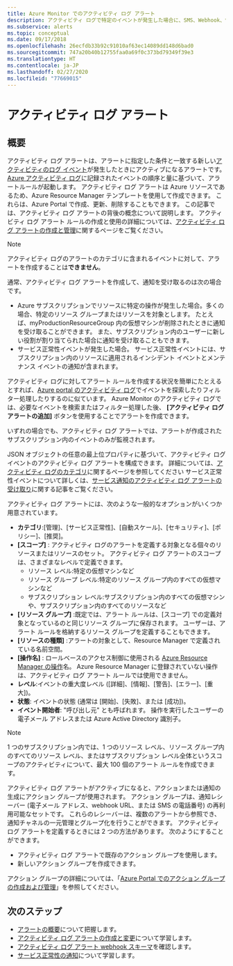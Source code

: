 ```yaml
---
title: Azure Monitor でのアクティビティ ログ アラート
description: アクティビティ ログで特定のイベントが発生した場合に、SMS、Webhook、電子メールなどで通知を受け取ります。
ms.subservice: alerts
ms.topic: conceptual
ms.date: 09/17/2018
ms.openlocfilehash: 26ecfdb33b92c91010af63ec14089dd148d6bad0
ms.sourcegitcommit: 747a20b40b12755faa0a69f0c373bd79349f39e3
ms.translationtype: HT
ms.contentlocale: ja-JP
ms.lasthandoff: 02/27/2020
ms.locfileid: "77669015"
---
```

# <a name="alerts-on-activity-log"></a>アクティビティ ログ アラート

## <a name="overview"></a>概要

アクティビティ ログ アラートは、アラートに指定した条件と一致する新しい[アクティビティのログ イベント](activity-log-schema.md)が発生したときにアクティブになるアラートです。 [Azure アクティビティ ログ](platform-logs-overview.md)に記録されたイベントの順序と量に基づいて、アラートルールが起動します。 アクティビティ ログ アラートは Azure リソースであるため、Azure Resource Manager テンプレートを使用して作成できます。 これらは、Azure Portal で作成、更新、削除することもできます。 この記事では、アクティビティ ログ アラートの背後の概念について説明します。 アクティビティ ログ アラート ルールの作成と使用の詳細については、[アクティビティ ログ アラートの作成と管理](alerts-activity-log.md)に関するページをご覧ください。

> [!NOTE]
> アクティビティ ログのアラートのカテゴリに含まれるイベントに対して、アラートを作成することは**できません**。

通常、アクティビティ ログ アラートを作成して、通知を受け取るのは次の場合です。

* Azure サブスクリプションでリソースに特定の操作が発生した場合。多くの場合、特定のリソース グループまたはリソースを対象とします。 たとえば、myProductionResourceGroup 内の仮想マシンが削除されたときに通知を受け取ることができます。 また、サブスクリプション内のユーザーに新しい役割が割り当てられた場合に通知を受け取ることもできます。
* サービス正常性イベントが発生した場合。 サービス正常性イベントには、サブスクリプション内のリソースに適用されるインシデント イベントとメンテナンス イベントの通知が含まれます。

アクティビティ ログに対してアラート ルールを作成する状況を簡単にたとえるとすれば、[Azure portal のアクティビティ ログ](activity-log-view.md#azure-portal)でイベントを探索したりフィルター処理したりするのに似ています。 Azure Monitor のアクティビティ ログでは、必要なイベントを検索またはフィルター処理した後、 **[アクティビティ ログ アラートの追加]** ボタンを使用することでアラートを作成できます。

いずれの場合でも、アクティビティ ログ アラートでは、アラートが作成されたサブスクリプション内のイベントのみが監視されます。

JSON オブジェクトの任意の最上位プロパティに基づいて、アクティビティ ログ イベントのアクティビティ ログ アラートを構成できます。 詳細については、[アクティビティ ログのカテゴリ](activity-log-view.md#categories-in-the-activity-log)に関するページを参照してください サービス正常性イベントについて詳しくは、[サービス通知のアクティビティ ログ アラートの受け取り](alerts-activity-log-service-notifications.md)に関する記事をご覧ください。 

アクティビティ ログ アラートには、次のような一般的なオプションがいくつか用意されています。

- **カテゴリ**:[管理]、[サービス正常性]、[自動スケール]、[セキュリティ]、[ポリシー]、[推奨]。 
- **[スコープ]** : アクティビティ ログのアラートを定義する対象となる個々のリソースまたはリソースのセット。 アクティビティ ログ アラートのスコープは、さまざまなレベルで定義できます。
    - リソース レベル:特定の仮想マシンなど
    - リソース グループ レベル:特定のリソース グループ内のすべての仮想マシンなど
    - サブスクリプション レベル:サブスクリプション内のすべての仮想マシンや、サブスクリプション内のすべてのリソースなど
- **[リソース グループ]** :既定では、アラート ルールは、[スコープ] での定義対象となっているのと同じリソース グループに保存されます。 ユーザーは、アラート ルールを格納するリソース グループを定義することもできます。
- **[リソースの種類]** :アラートの対象として、Resource Manager で定義されている名前空間。
- **[操作名]** : ロールベースのアクセス制御に使用される [Azure Resource Manager の操作](../../role-based-access-control/resource-provider-operations.md)名。 Azure Resource Manager に登録されていない操作は、アクティビティ ログ アラート ルールでは使用できません。
- **レベル**:イベントの重大度レベル ([詳細]、[情報]、[警告]、[エラー]、[重大])。
- **状態**: イベントの状態 (通常は [開始]、[失敗]、または [成功])。
- **イベント開始者**: "呼び出し元" とも呼ばれます。 操作を実行したユーザーの電子メール アドレスまたは Azure Active Directory 識別子。

> [!NOTE]
> 1 つのサブスクリプション内では、1 つのリソース レベル、リソース グループ内のすべてのリソース レベル、またはサブスクリプション レベル全体というスコープのアクティビティについて、最大 100 個のアラート ルールを作成できます。

アクティビティ ログ アラートがアクティブになると、アクションまたは通知の生成にアクション グループが使用されます。 アクション グループは、通知レシーバー (電子メール アドレス、webhook URL、または SMS の電話番号) の再利用可能なセットです。 これらのレシーバーは、複数のアラートから参照でき、通知チャネルの一元管理とグループ化を行うことができます。 アクティビティ ログ アラートを定義するときには 2 つの方法があります。 次のようにすることができます。

* アクティビティ ログ アラートで既存のアクション グループを使用します。
* 新しいアクション グループを作成できます。

アクション グループの詳細については、「[Azure Portal でのアクション グループの作成および管理](action-groups.md)」を参照してください。


## <a name="next-steps"></a>次のステップ

- [アラートの概要](alerts-overview.md)について把握します。
- [アクティビティ ログ アラートの作成と変更](alerts-activity-log.md)について学習します。
- [アクティビティ ログ アラート webhook スキーマ](activity-log-alerts-webhook.md)を確認します。
- [サービス正常性の通知](service-notifications.md)について学習します。
